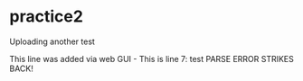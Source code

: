 # practice2

Uploading another test



This line was added via web GUI - This is line 7: test PARSE ERROR STRIKES BACK!
